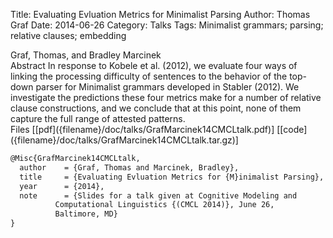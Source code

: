 Title: Evaluating Evluation Metrics for Minimalist Parsing
Author: Thomas Graf
Date: 2014-06-26
Category: Talks
Tags: Minimalist grammars; parsing; relative clauses; embedding

<div markdown class="authors">
Graf, Thomas, and Bradley Marcinek
</div>

<div markdown class="abstract">
<span id="abstract-title">Abstract</span>
In response to Kobele et al. (2012), we evaluate four ways of linking the processing difficulty of sentences to the behavior of the top-down parser for Minimalist grammars developed in Stabler (2012).
We investigate the predictions these four metrics make for a number of relative clause constructions, and we conclude that at this point, none of them capture the full range of attested patterns.
</div>

<div markdown class="files">
<span id="files-title">Files</span>
[[pdf]({filename}/doc/talks/GrafMarcinek14CMCLtalk.pdf)]
[[code]({filename}/doc/talks/GrafMarcinek14CMCLtalk.tar.gz)]
</div>

~~~latex
@Misc{GrafMarcinek14CMCLtalk,
  author	= {Graf, Thomas and Marcinek, Bradley},
  title		= {Evaluating Evluation Metrics for {M}inimalist Parsing},
  year		= {2014},
  note		= {Slides for a talk given at Cognitive Modeling and
		  Computational Linguistics {(CMCL 2014)}, June 26,
		  Baltimore, MD}
}
~~~
